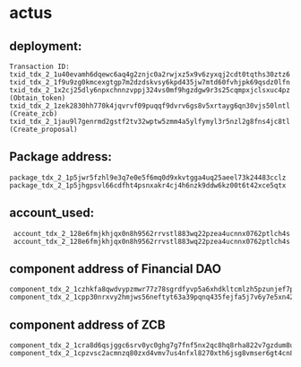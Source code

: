 # actus

## deployment:  
```
Transaction ID: 
txid_tdx_2_1u40evamh6dqewc6aq4g2znjc0a2rwjxz5x9v6zyxqj2cdt0tqths30ztz6
txid_tdx_2_1f9u9zg0kmcexgtgp7m2dzdskvsy6kpd435jw7mtd60fvhjpk69qsdz0lfn
txid_tdx_2_1x2cj25dly6npxchnnzvppj324vs0mf9hgzdgw9r3s25cqmpxjclsxuc4pz  (Obtain_token)
txid_tdx_2_1zek2830hh770k4jqvrvf09puqqf9dvrv6gs8v5xrtayg6qn30vjs50lntl  (Create_zcb)
txid_tdx_2_1jau9l7genrmd2gstf2tv32wptw5zmm4a5ylfymyl3r5nzl2g8fns4jc8tl  (Create_proposal)
```

## Package address:
``` 
package_tdx_2_1p5jwr5fzhl9e3q7e0e5f6mq0d9xkvtgga4uq25aeel73k24483cclz
package_tdx_2_1p5jhgpsvl66cdfht4psnxakr4cj4h6nzk9ddw6kz00t6t42xce5qtx
```

## account_used:
```
 account_tdx_2_128e6fmjkhjqx0n8h9562rrvstl883wq22pzea4ucnnx0762ptlch4s
 account_tdx_2_128e6fmjkhjqx0n8h9562rrvstl883wq22pzea4ucnnx0762ptlch4s
```

## component address of Financial DAO
```
component_tdx_2_1czhkfa8qwdvypzmwr77z78sgrdfyvp5a6xhdkltcmlzh5pzunjef7p
component_tdx_2_1cpp30nrxvy2hmjws56neftyt63a39pqnq435fejfa5j7v6y7e5xn42
```

## component address of ZCB 
```
component_tdx_2_1cra8d6qsjggc6srv0yc0ghg7g7fnf5nx2qc8hq8rha822v7gzdum8u
component_tdx_2_1cpzvsc2acmnzq80zxd4vmv7us4nfxl8270xth6jsg8vmser6gt4cn8
```


